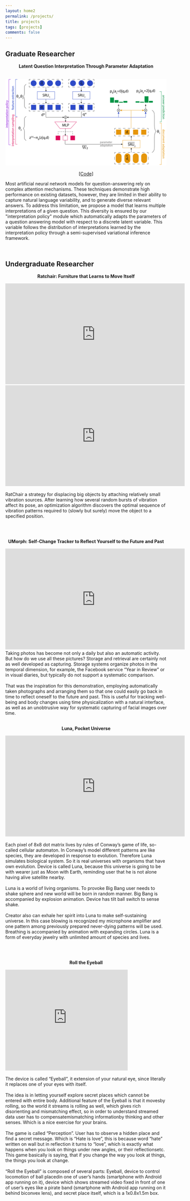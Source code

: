 ```yaml
---
layout: home2
permalink: /projects/
title: projects
tags: [projects]
comments: false
---
```


## Graduate Researcher 

<p style="text-align: center;">
<b>Latent Question Interpretation Through Parameter Adaptation</b>
</p>

<br /> 

<img src="/images/apip.jpg" alt="hi" class="inline"/>


<p style="text-align: center;">
<a href="https://github.com/parshakova/APIP">[Code]</a>
</p>

Most artificial neural network models for question-answering rely on complex attention mechanisms.
These techniques demonstrate high performance on existing datasets, however, they are limited in their ability to capture natural language variability, and to generate diverse relevant answers. 
To address this limitation, we propose a model that learns multiple interpretations of a given question. 
This diversity is ensured by our "interpretation policy" module which automatically adapts the parameters of a question answering model with respect to a discrete latent variable. This variable follows the distribution of interpretations learned by the interpretation policy through a semi-supervised variational inference framework.

<br />


## Undergraduate Researcher 

<p style="text-align: center;">
<b>Ratchair: Furniture that Learns to Move Itself</b>
</p> 

<iframe width="560" height="315" src="https://www.youtube.com/embed/bbBSVTTapp0" frameborder="0" allow="autoplay; encrypted-media" allowfullscreen></iframe>

<iframe width="560" height="315" src="https://www.youtube.com/embed/_Cn_ajBpr3A" frameborder="0" allow="autoplay; encrypted-media" allowfullscreen></iframe>

<br />

RatChair a strategy for displacing big objects by attaching relatively small vibration sources. After learning how several random bursts of vibration affect its pose, an optimization algorithm discovers the optimal sequence of vibration patterns required to (slowly but surely) move the object to a specified position.

<br />

<br />

<p style="text-align: center;">
<b>UMorph: Self-Change Tracker to Reflect Yourself to the Future and Past</b>
</p> 


<iframe width="560" height="315" src="https://www.youtube.com/embed/fpCcpROzxiE" frameborder="0" allow="autoplay; encrypted-media" allowfullscreen></iframe>
<br />
Taking photos has become not only a daily but also an
automatic activity. But how do we use all these
pictures? Storage and retrieval are certainly not as well
developed as capturing. Storage systems organize
photos in the temporal dimension, for example, the
Facebook service “Year in Review” or in visual diaries,
but typically do not support a systematic comparison.
<br><br>
That was the inspiration for this demonstration,
employing automatically taken photographs and
arranging them so that one could easily go back in time
to reflect oneself to the future and past. This is useful
for tracking well-being and body changes using time
physicalization with a natural interface, as well as an
unobtrusive way for systematic capturing of facial
images over time.

<br />

<br />

<p style="text-align: center;">
<b>Luna, Pocket Universe</b>
</p>

<iframe width="560" height="315" src="https://www.youtube.com/embed/ySlNFAfA5Kg" frameborder="0" allow="autoplay; encrypted-media" allowfullscreen></iframe>

<br />

Each pixel of 8x8 dot matrix lives by rules of Conway’s game of life, so-called cellular automaton.
In Conway’s model different patterns are like species, they are developed in response to evolution.
Therefore Luna simulates biological system. So it is real universes with organisms that have own
evolution. Device is called Luna, because this universe is going to be with wearer just as Moon with
Earth, reminding user that he is not alone having alive satellite nearby.
<br><br>
Luna is a world of living organisms. To provoke Big Bang user needs to shake sphere and new
world will be born in random manner. Big Bang is accompanied by explosion animation. Device has tilt
ball switch to sense shake.
<br><br>
Creator also can exhale her spirit into Luna to make self-sustaining universe. In this case blowing
is recognized my microphone amplifier and one pattern among previously prepared never-dying
patterns will be used. Breathing is accompanied by animation with expanding circles.
Luna is a form of everyday jewelry with unlimited amount of species and lives.

<br />

<br />

<p style="text-align: center;">
<b>Roll the Eyeball</b>
</p>


<iframe width="382" height="315" src="https://www.youtube.com/embed/2GEP5hpyq-4" frameborder="0" allow="autoplay; encrypted-media" allowfullscreen></iframe>

<br />

The  device  is  called  “Eyeball”,  it  extension  of  your  natural  eye,  since  literally  it  replaces  one  of  your  eyes  with  itself.
<br><br>
The  idea  is  in  letting  yourself  explore  secret  places  which  cannot  be  entered  with  entire  body.  Additional  feature  of  the  Eyeball  is  that  it  movesby  rolling,  so  the  world  it  streams  is  rolling  as  well,  which  gives  rich  disorienting  and  mismatching  effect,  so  in  order  to  understand  streamed  data  user  has  to  compensatemismatching  informationby  thinking  and  other  senses.  Which  is  a  nice  exercise  for  your  brains.
<br><br>
The  game  is  called  “Perception”.  User  has  to  observe  a  hidden  place  and  find  a  secret  message.  Which  is  “Hate  is  love”,  this  is  because  word  “hate”  written  on  wall  but  in  reflection  it  turns  to  “love”,  which  is  exactly  what  happens  when  you  look  on  things  under  new  angles,  or  their  reflectionsetc.  This  game  basically  is  saying,  that  if  you  change  the  way  you  look  at  things,  the  things  you  look  at  change.
<br><br>
“Roll  the  Eyeball”  is composed of several  parts:  Eyeball,  device  to  control  locomotion  of  ball  placedin  one  of  user’s  hands  (smartphone  with  Android  app  running  on  it),  device  which  shows  streamed  video  fixed  in  front  of  one  of  user’s  eyes  like  a  pirate  band  (smartphone  with  Android  app  running  on  it  behind  biconvex  lens),  and  secret  place  itself,  which  is  a  1x0.8x1.5m  box.
